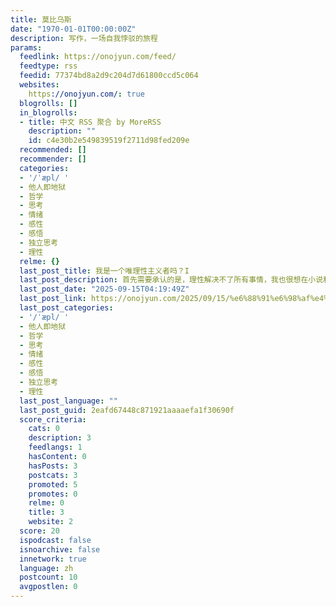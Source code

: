 ```yaml
---
title: 莫比乌斯
date: "1970-01-01T00:00:00Z"
description: 写作，一场自我悖驳的旅程
params:
  feedlink: https://onojyun.com/feed/
  feedtype: rss
  feedid: 77374bd8a2d9c204d7d61800ccd5c064
  websites:
    https://onojyun.com/: true
  blogrolls: []
  in_blogrolls:
  - title: 中文 RSS 聚合 by MoreRSS
    description: ""
    id: c4e30b2e549839519f2711d98fed209e
  recommended: []
  recommender: []
  categories:
  - '/ˈæpl/ '
  - 他人即地狱
  - 哲学
  - 思考
  - 情绪
  - 感性
  - 感悟
  - 独立思考
  - 理性
  relme: {}
  last_post_title: 我是一个唯理性主义者吗？I
  last_post_description: 首先需要承认的是，理性解决不了所有事情，我也很想在小说和剧本创作中寻找那些无法被理性解决，甚至只能通过感性才能 […]
  last_post_date: "2025-09-15T04:19:49Z"
  last_post_link: https://onojyun.com/2025/09/15/%e6%88%91%e6%98%af%e4%b8%80%e4%b8%aa%e5%94%af%e7%90%86%e6%80%a7%e4%b8%bb%e4%b9%89%e8%80%85%e5%90%97%ef%bc%9fi/
  last_post_categories:
  - '/ˈæpl/ '
  - 他人即地狱
  - 哲学
  - 思考
  - 情绪
  - 感性
  - 感悟
  - 独立思考
  - 理性
  last_post_language: ""
  last_post_guid: 2eafd67448c871921aaaaefa1f30690f
  score_criteria:
    cats: 0
    description: 3
    feedlangs: 1
    hasContent: 0
    hasPosts: 3
    postcats: 3
    promoted: 5
    promotes: 0
    relme: 0
    title: 3
    website: 2
  score: 20
  ispodcast: false
  isnoarchive: false
  innetwork: true
  language: zh
  postcount: 10
  avgpostlen: 0
---
```

